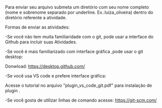 Para enviar seu arquivo submeta um diretório com seu nome completo (nome e sobrenome separado por underline. Ex.:luiza_oliveira) dentro do diretório referente a atividade.


Formas de enviar as atividades:

-Se você não tem muita familiaridade com o git, pode usar a interface do Github para incluir suas Atividades.


-Se você é mais familiarizado com interface gráfica ,pode usar o git desktop:


  Donwload: https://desktop.github.com/
  
  
-Se você usa VS code e prefere interface gráfica:


  Acesse o tutorial no arquivo "plugin_vs_code_git.pdf" para instalação de plugin .
  
  
-Se você gosta de utilizar linhas de comando acesse: https://git-scm.com/

